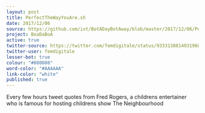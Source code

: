 ```yaml
---
layout: post
title: PerfectTheWayYouAre.sh
date: 2017/12/06
source: https://github.com/ixt/BotADayBotAway/blob/master/2017/12/06/PerfectTheWayYouAre.sh
project: BoaDaBoA
active: true
twitter-source: https://twitter.com/femdigitale/status/933313881493196808
twitter-user: femdigitale
lesser-bot: true
colour: "#080808"
word-color: "#AAAAAA"
link-color: "white"
published: true
---
```

 

Every few hours tweet quotes from Fred Rogers, a childrens entertainer who is
famous for hosting childrens show The Neighbourhood
